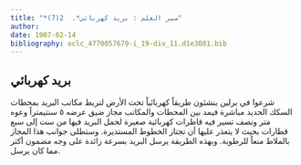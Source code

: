 ```yaml
---
title: "*سير العلم : بريد كهربائي*.  2(7)"
author: 
date: 1907-02-14
bibliography: oclc_4770057679-i_19-div_11.d1e3081.bib
---
```




##  بريد كهربائي 


  شرعوا في برلين ينشئون طريقاً كهربائياً تحت الأرض لتربط مكاتب البريد بمحطات السكك الحديد مباشرة فيمد بين المحطات والمكاتب مجاز ضيق عرضه  ٥  سنتيمتراً وعوه متر ونصف تسير فيه قاطرات كهربائية صغيرة لحمل البريد فيها من  ست  إلى  سبع  قطارات بحيث لا يتعذر عليها أن تجتاز الخطوط المستديرة. وستطلى جوانب هذا المجاز بالملاط منعاً للرطوبة. وبهذه الطريقة يرسل البريد بسرعة زائدة على وجه مضمون أكثر مما كان يرسل. 
